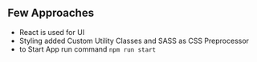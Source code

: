 
## Few Approaches

- React is used for UI    
- Styling added Custom Utility Classes and SASS as CSS Preprocessor 
- to Start App  run command `npm run start`


